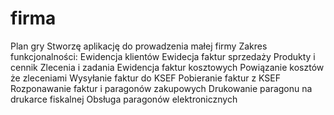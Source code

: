 # firma
Plan gry
Stworzę aplikację do prowadzenia małej firmy
Zakres funkcjonalności:
Ewidencja klientów
Ewidecja faktur sprzedaży
Produkty i cennik
Zlecenia i zadania
Ewidencja faktur kosztowych
Powiązanie kosztów że zleceniami
Wysyłanie faktur do KSEF
Pobieranie faktur z KSEF
Rozponawanie faktur i paragonów zakupowych
Drukowanie paragonu na drukarce fiskalnej
Obsługa paragonów elektronicznych

